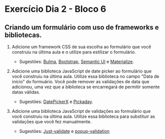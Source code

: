 # Exercício Dia 2 - Bloco 6

## Criando um formulário com uso de frameworks e bibliotecas.


1. Adicione um framework CSS de sua escolha ao formulário que você construiu na última aula e o utilize para estilizar o formulário.

	- Sugestões: [Bulma](https://bulma.io/), [Bootstrap](https://getbootstrap.com/), [Semantic UI](https://semantic-ui.com/) e [Materialize](https://materializecss.com/).

2. Adicione uma biblioteca JavaScript de date picker ao formulário que você construiu na última aula. Utilize essa biblioteca no campo "Data de início" do formuário. Você pode remover as validações de data que adicionou, uma vez que a biblioteca se encarregará de permitir somente datas válidas.

	- Sugestões: [DatePickerX](https://github.com/AvroraTeam/DatePickerX) e [Pickaday](https://github.com/Pikaday/Pikaday).

3. Adicione uma biblioteca JavaScript de validações ao formulário que você construiu na última aula. Utilize essa biblioteca para substituir as validações que você fez manualmente.

	- Sugestões: [Just-validate](https://github.com/horprogs/Just-validate) e [popup-validation](https://github.com/AntonLapshin/popup-validation)

